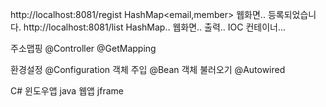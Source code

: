 http://localhost:8081/regist HashMap<email,member> 웹화면.. 등록되었습니다.
http://localhost:8081/list HashMap.. 웹화면.. 출력..
IOC 컨테이너...

주소맵핑 @Controller @GetMapping

환경설정 @Configuration 객체 주입 @Bean 객체 불러오기 @Autowired

C# 윈도우앱 java 웹앱 jframe